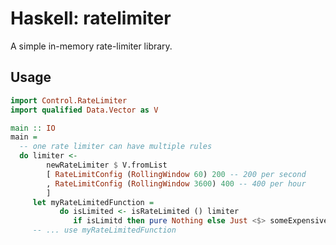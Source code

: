 # Haskell: ratelimiter

A simple in-memory rate-limiter library.

## Usage

``` haskell
import Control.RateLimiter
import qualified Data.Vector as V

main :: IO
main =
  -- one rate limiter can have multiple rules
  do limiter <- 
        newRateLimiter $ V.fromList
        [ RateLimitConfig (RollingWindow 60) 200 -- 200 per second
        , RateLimitConfig (RollingWindow 3600) 400 -- 400 per hour
        ]
     let myRateLimitedFunction =
           do isLimited <- isRateLimited () limiter
              if isLimitd then pure Nothing else Just <$> someExpensiveWork
     -- ... use myRateLimitedFunction
```

